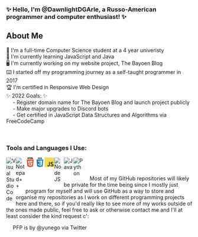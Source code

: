 ### ✨ Hello, I'm @DawnlightDGArle, a Russo-American programmer and computer enthusiast! ✨

## About Me

🏫 I'm a full-time Computer Science student at a 4 year univeristy
<br/>
🌱 I'm currently learning JavaScript and Java
<br/>
🖥️ I'm currently working on my website project, The Bayoen Blog
<br/>
⌨️ I started off my programming journey as a self-taught programmer in 2017
<br/>
🏆 I'm certified in Responsive Web Design <br/>
✨ 2022 Goals: ✨<br/>
    &emsp; - Register domain name for The Bayoen Blog and launch project publicly <br/>
    &emsp; - Make major upgrades to Discord bots <br/>
    &emsp; - Get certified in JavaScript Data Structures and Algorithms via FreeCodeCamp <br/>

<br/>

### Tools and Languages I Use:

<img align="left" alt="Visual Studio Code" width="26px" src="https://external-content.duckduckgo.com/iu/?u=https%3A%2F%2Fwebme.ie%2Fwp-content%2Fuploads%2F2019%2F07%2FVisual_Studio_Code_1.35_icon.svg_-e1563308603182.png&f=1&nofb=1" />
<img align="left" alt="Notepad++" width="26px" src="https://external-content.duckduckgo.com/iu/?u=https%3A%2F%2F2.bp.blogspot.com%2F-YxV67LGDGSs%2FWksbaiKaQSI%2FAAAAAAAAAh8%2FwreqaG4HbBw3h6g-AThMSLRk81hQ85dYgCK4BGAYYCw%2Fs1600%2FNotepad-Plus-Plus-icon.png&f=1&nofb=1" />
<img align="left" alt="HTML5" width="26px" src="https://raw.githubusercontent.com/github/explore/80688e429a7d4ef2fca1e82350fe8e3517d3494d/topics/html/html.png" />
<img align="left" alt="CSS3" width="26px" src="https://raw.githubusercontent.com/github/explore/80688e429a7d4ef2fca1e82350fe8e3517d3494d/topics/css/css.png" />
<img align="left" alt="JavaScript" width="26px" src="https://raw.githubusercontent.com/github/explore/80688e429a7d4ef2fca1e82350fe8e3517d3494d/topics/javascript/javascript.png" />
<img align="left" alt="Node JS" width="26px" src="https://external-content.duckduckgo.com/iu/?u=https%3A%2F%2Fwww.netgains.org%2Fwp-content%2Fuploads%2F2014%2F01%2Fnode_js.png&f=1&nofb=1" />
<img align="left" alt="Java" width="26px" src="https://icon-library.com/images/java-icon-png/java-icon-png-3.jpg" />
<img align="left" alt="Python" width="26px" src="https://external-content.duckduckgo.com/iu/?u=http%3A%2F%2Ficons.iconarchive.com%2Ficons%2Fcornmanthe3rd%2Fplex%2F512%2FOther-python-icon.png&f=1&nofb=1" />

<br/>  
<br/>

&emsp; Most of my GitHub repositories will likely be private for the time being since I mostly just program for myself and will use GitHub as a way to store and organise my repositories as I work on different programming projects here and there, so if you'd really like to see more of my works outside of the ones made public, feel free to ask or otherwise contact me and I'll at least consider the kind request c':

&emsp; PFP is by @yunego via Twitter

<!---
DawnlightDGArle/DawnlightDGArle is a ✨ special ✨ repository because its `README.md` (this file) appears on your GitHub profile.
You can click the Preview link to take a look at your changes.
--->
